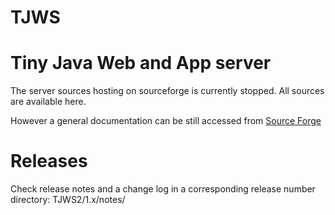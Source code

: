 TJWS
====

# Tiny Java Web and App server

The server sources hosting on sourceforge is currently stopped.
All sources are available here.

However a general documentation can be still accessed from <a href="http://tjws.sf.net">Source Forge</a>

# Releases

Check release notes and a change log in a corresponding release number directory: TJWS2/1.x/notes/
